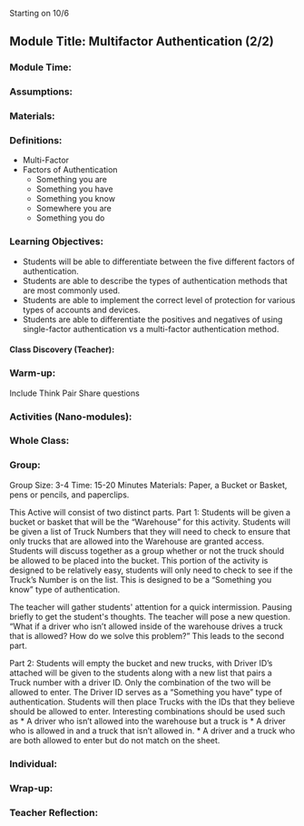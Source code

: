 Starting on 10/6
## Module Title: Multifactor Authentication (2/2)
### Module Time:
### Assumptions:
### Materials:
### Definitions:
* Multi-Factor
* Factors of Authentication
  * Something you are
  * Something you have
  * Something you know
  * Somewhere you are
  * Something you do 
### Learning Objectives:
* Students will be able to differentiate between the five different factors of authentication. 
* Students are able to describe the types of authentication methods that are most commonly used.
* Students are able to implement the correct level of protection for various types of accounts and devices.
* Students are able to differentiate the positives and negatives of using single-factor authentication vs a multi-factor authentication method.

#### Class Discovery (Teacher):

### Warm-up:
Include Think Pair Share questions
### Activities (Nano-modules):
### Whole Class:

### Group:
Group Size: 3-4
Time: 15-20 Minutes
Materials: Paper, a Bucket or Basket, pens or pencils, and paperclips. 

This Active will consist of two distinct parts.
Part 1:
Students will be given a bucket or basket that will be the “Warehouse” for this activity. Students will be given a list of Truck Numbers that they will need to check to ensure that only trucks that are allowed into the Warehouse are granted access. Students will discuss together as a group whether or not the truck should be allowed to be placed into the bucket. This portion of the activity is designed to be relatively easy, students will only need to check to see if the Truck’s Number is on the list. This is designed to be a “Something you know” type of authentication. 

The teacher will gather students' attention for a quick intermission. Pausing briefly to get the student's thoughts. The teacher will pose a new question. “What if a driver who isn’t allowed inside of the warehouse drives a truck that is allowed? How do we solve this problem?” This leads to the second part.

Part 2:
Students will empty the bucket and new trucks, with Driver ID’s attached will be given to the students along with a new list that pairs a Truck number with a driver ID. Only the combination of the two will be allowed to enter. The Driver ID serves as a “Something you have” type of authentication. Students will then place Trucks with the IDs that they believe should be allowed to enter. Interesting combinations should be used such as
	* A driver who isn’t allowed into the warehouse but a truck is
	* A driver who is allowed in and a truck that isn’t allowed in.
	* A driver and a truck who are both allowed to enter but do not match on the sheet. 


### Individual:

### Wrap-up:

### Teacher Reflection:
